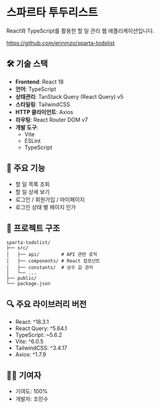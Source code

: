 # 스파르타 투두리스트

React와 TypeScript를 활용한 할 일 관리 웹 애플리케이션입니다.

https://github.com/erinmzo/sparta-todolist

## 🛠 기술 스택

- **Frontend**: React 18
- **언어**: TypeScript
- **상태관리**: TanStack Query (React Query) v5
- **스타일링**: TailwindCSS
- **HTTP 클라이언트**: Axios
- **라우팅**: React Router DOM v7
- **개발 도구**:
  - Vite
  - ESLint
  - TypeScript

## 🚀 주요 기능

- 할 일 목록 조회
- 할 일 상세 보기
- 로그인 / 회원가입 / 마이페이지
- 로그인 상태 별 페이지 인가

## 📁 프로젝트 구조

```
sparta-todolist/
├── src/
│   ├── api/        # API 관련 로직
│   ├── components/ # React 컴포넌트
│   ├── constants/  # 상수 값 관리
│   └── ...
├── public/
└── package.json
```

## 🔍 주요 라이브러리 버전

- React: ^18.3.1
- React Query: ^5.64.1
- TypeScript: ~5.6.2
- Vite: ^6.0.5
- TailwindCSS: ^3.4.17
- Axios: ^1.7.9

## 👨‍💻 기여자

- 기여도: 100%
- 개발자: 조민수
